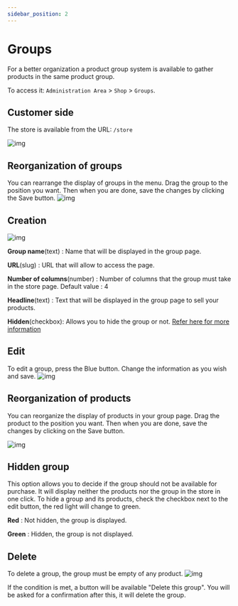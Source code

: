 ```yaml
---
sidebar_position: 2
---
```


# Groups
For a better organization a product group system is available to gather products in the same product group.

To access it: `Administration Area` > `Shop` > `Groups`.

## Customer side

The store is available from the URL: `/store`

![img](https://media.discordapp.net/attachments/475073153509490689/957673056321568848/unknown.png)

## Reorganization of groups
You can rearrange the display of groups in the menu. Drag the group to the position you want. Then when you are done, save the changes by clicking the Save button.
![img](https://media.discordapp.net/attachments/475073153509490689/957624428617936936/unknown.png)

## Creation
![img](https://media.discordapp.net/attachments/475073153509490689/957628485495566396/unknown.png)

**Group name**(text) : Name that will be displayed in the group page.

**URL**(slug) : URL that will allow to access the page.

**Number of columns**(number) : Number of columns that the group must take in the store page. Default value : 4

**Headline**(text) : Text that will be displayed in the group page to sell your products.

**Hidden**(checkbox): Allows you to hide the group or not. [Refer here for more information](./group#group-hidden)

## Edit

To edit a group, press the Blue button.
Change the information as you wish and save.
![img](https://media.discordapp.net/attachments/475073153509490689/957669451283722320/unknown.png)

## Reorganization of products
You can reorganize the display of products in your group page. Drag the product to the position you want. Then when you are done, save the changes by clicking on the Save button.

![img](https://media.discordapp.net/attachments/475073153509490689/957627367365419068/unknown.png)
## Hidden group
This option allows you to decide if the group should not be available for purchase. It will display neither the products nor the group in the store in one click. To hide a group and its products, check the checkbox next to the edit button, the red light will change to green.

**Red** : Not hidden, the group is displayed.

**Green** : Hidden, the group is not displayed.

## Delete
To delete a group, the group must be empty of any product. 
![img](https://media.discordapp.net/attachments/475073153509490689/957626621760782396/unknown.png)

If the condition is met, a button will be available "Delete this group". You will be asked for a confirmation after this, it will delete the group.